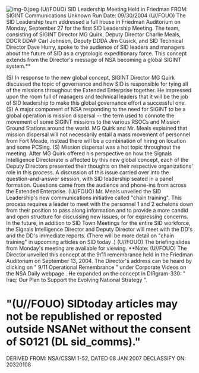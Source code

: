 ![img-0.jpeg](img-0.jpeg)
(U//FOUO) SID Leadership Meeting Held in Friedman
FROM: SIGINT Communications
Unknown
Run Date: 09/30/2004
(U//FOUO) The SID Leadership team addressed a full house in Friedman Auditorium on Monday, September 27 for the first SID Leadership Meeting. The team, consisting of SIGINT Director MG Quirk, Deputy Director Charlie Meals, DDCR DDAP Carl Johnson, Deputy DDDA Jim Cusick, and SID Technical Director Dave Hurry, spoke to the audience of SID leaders and managers about the future of SID as a cryptologic expeditionary force. This concept extends from the Director's message of NSA becoming a global SIGINT system.**

(S) In response to the new global concept, SIGINT Director MG Quirk discussed the topic of governance and how SID is responsible for tying all of the missions throughout the Extended Enterprise together. He impressed upon the room full of managers and technical leaders that it will be the job of SID leadership to make this global governance effort a successful one.
(S) A major component of NSA responding to the need for SIGINT to be a global operation is mission dispersal -- the term used to connote the movement of some SIGINT missions to the various RSOCs and Mission Ground Stations around the world. MG Quirk and Mr. Meals explained that mission dispersal will not necessarily entail a mass movement of personnel from Fort Meade, instead there will be a combination of hiring on location and some PCSing.
(S) Mission dispersal was a hot topic throughout the meeting. After MG Quirk offered his perspective on how the Signals Intelligence Directorate is affected by this new global concept, each of the Deputy Directors presented their thoughts on their respective organizations' role in this process. A discussion of this issue carried over into the question-and-answer session, with SID leadership seated in a panel formation. Questions came from the audience and phone-ins from across the Extended Enterprise.
(U//FOUO) Mr. Meals unveiled the SID Leadership's new communications initiative called "chain training". This process requires a leader to meet with the personnel 1 and 2 echelons down from their position to pass along information and to provide a more candid and open structure for discussing new issues, or for expressing concerns. In the future, in addition to SID Town Meetings for the entire SID workforce, the Signals Intelligence Director and Deputy Director will meet with the DD's and the DD's immediate reports. (There will be more detail on "chain training" in upcoming articles on SID today .)
(U//FOUO) The briefing slides from Monday's meeting are available for viewing.
**Note:
(U//FOUO) The Director unveiled this concept at the 9/11 remembrance held in the Friedman Auditorium on September 13, 2004. The Director's address can be heard by clicking on " 9/11 Operational Remembrance " under Corporate Videos on the NSA Daily webpage . He expanded on the concept in DIRgram-330: " Iraq: Our Plan to Support the Evolving National Strategy ".

# "(U//FOUO) SIDtoday articles may not be republished or reposted outside NSANet without the consent of S0121 (DL sid_comms)."
DERIVED FROM: NSA/CSSM 1-52, DATED 08 JAN 2007 DECLASSIFY ON: 20320108

